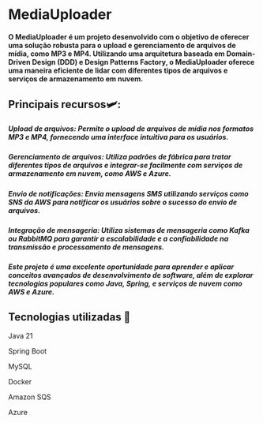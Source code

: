 # MediaUploader
#### O MediaUploader é um projeto desenvolvido com o objetivo de oferecer uma solução robusta para o upload e gerenciamento de arquivos de mídia, como MP3 e MP4. Utilizando uma arquitetura baseada em Domain-Driven Design (DDD) e Design Patterns Factory, o MediaUploader oferece uma maneira eficiente de lidar com diferentes tipos de arquivos e serviços de armazenamento em nuvem.

## Principais recursos🛩️:

##### Upload de arquivos: Permite o upload de arquivos de mídia nos formatos MP3 e MP4, fornecendo uma interface intuitiva para os usuários.

##### Gerenciamento de arquivos: Utiliza padrões de fábrica para tratar diferentes tipos de arquivos e integrar-se facilmente com serviços de armazenamento em nuvem, como AWS e Azure.

##### Envio de notificações: Envia mensagens SMS utilizando serviços como SNS da AWS para notificar os usuários sobre o sucesso do envio de arquivos.

##### Integração de mensageria: Utiliza sistemas de mensageria como Kafka ou RabbitMQ para garantir a escalabilidade e a confiabilidade na transmissão e processamento de mensagens.

##### Este projeto é uma excelente oportunidade para aprender e aplicar conceitos avançados de desenvolvimento de software, além de explorar tecnologias populares como Java, Spring, e serviços de nuvem como AWS e Azure.

## Tecnologias utilizadas 🚀
Java 21

Spring Boot

MySQL

Docker

Amazon SQS

Azure


